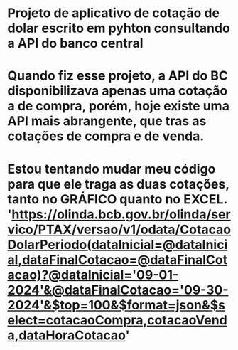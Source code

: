# Projeto de aplicativo de cotação de dolar escrito em pyhton consultando a API do banco central

# Quando fiz esse projeto, a API do BC disponibilizava apenas uma cotação a de compra, porém, hoje existe uma API mais abrangente, que tras as cotações de compra e de venda.

# Estou tentando mudar meu código para que ele traga as duas cotações, tanto no GRÁFICO quanto no EXCEL. 'https://olinda.bcb.gov.br/olinda/servico/PTAX/versao/v1/odata/CotacaoDolarPeriodo(dataInicial=@dataInicial,dataFinalCotacao=@dataFinalCotacao)?@dataInicial='09-01-2024'&@dataFinalCotacao='09-30-2024'&$top=100&$format=json&$select=cotacaoCompra,cotacaoVenda,dataHoraCotacao'
